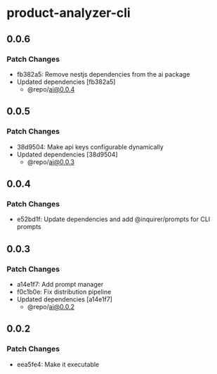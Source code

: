 # product-analyzer-cli

## 0.0.6

### Patch Changes

- fb382a5: Remove nestjs dependencies from the ai package
- Updated dependencies [fb382a5]
  - @repo/ai@0.0.4

## 0.0.5

### Patch Changes

- 38d9504: Make api keys configurable dynamically
- Updated dependencies [38d9504]
  - @repo/ai@0.0.3

## 0.0.4

### Patch Changes

- e52bd1f: Update dependencies and add @inquirer/prompts for CLI prompts

## 0.0.3

### Patch Changes

- a14e1f7: Add prompt manager
- f0c1b0e: Fix distribution pipeline
- Updated dependencies [a14e1f7]
  - @repo/ai@0.0.2

## 0.0.2

### Patch Changes

- eea5fe4: Make it executable
